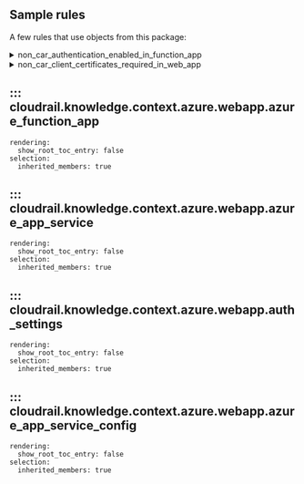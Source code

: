 ## Sample rules
A few rules that use objects from this package:

<details>
<summary>non_car_authentication_enabled_in_function_app</summary>

```python
--8<--
cloudrail/knowledge/rules/azure/non_context_aware/function_app_authentication_enable_rule.py
--8<--
```
</details>

<details>
<summary>non_car_client_certificates_required_in_web_app</summary>

```python
--8<--
cloudrail/knowledge/rules/azure/non_context_aware/app_service_non_car_client_certificates_required_in_web_app_rulr.py
--8<--
```
</details>

## ::: cloudrail.knowledge.context.azure.webapp.azure_function_app
    rendering:
      show_root_toc_entry: false
    selection:
      inherited_members: true

## ::: cloudrail.knowledge.context.azure.webapp.azure_app_service
    rendering:
      show_root_toc_entry: false
    selection:
      inherited_members: true

## ::: cloudrail.knowledge.context.azure.webapp.auth_settings
    rendering:
      show_root_toc_entry: false
    selection:
      inherited_members: true

## ::: cloudrail.knowledge.context.azure.webapp.azure_app_service_config
    rendering:
      show_root_toc_entry: false
    selection:
      inherited_members: true
